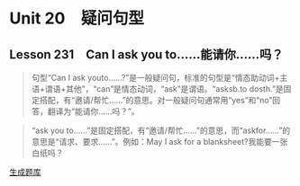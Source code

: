 ﻿ # Unit 20　疑问句型
 ## Lesson 231　Can I ask you to……能请你……吗？
 
> 句型“Can I ask youto……?”是一般疑问句，标准的句型是“情态助动词+主语+谓语+其他”，“can”是情态动词，“ask”是谓语。“asksb.to dosth.”是固定搭配，有“邀请/帮忙……”的意思。对一般疑问句通常用“yes”和“no”回答，翻译为“能请你……吗？”。

> “ask you to……”是固定搭配，有“邀请/帮忙……”的意思，而“askfor……”的意思是“请求、要求……”。例如：May I ask for a blanksheet?我能要一张白纸吗？


 [生成题库](./sentence/f231.json)